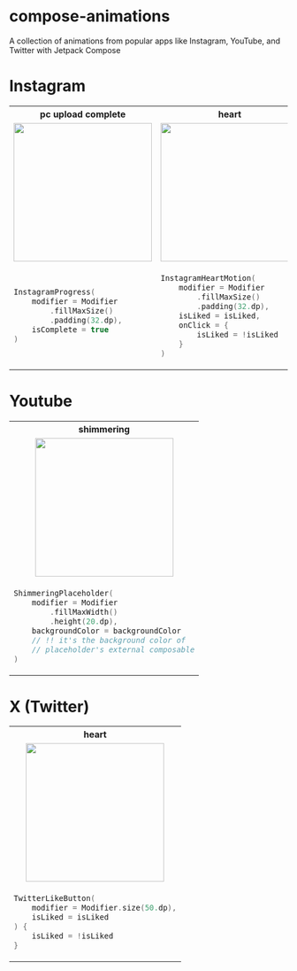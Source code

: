 # compose-animations
A collection of animations from popular apps like Instagram, YouTube, and Twitter with Jetpack Compose

# Instagram
<table>
  <th>pc upload complete</th>
  <th>heart</th>

  <tr>
    <td><img src = "https://github.com/user-attachments/assets/e9e452e5-3116-45b3-a701-6fbf08e9f463" width = "250"></td>
    <td><img src = "https://github.com/user-attachments/assets/322e50d7-97a8-451b-ab1c-126bdb886cdd" width = "250"></td>
  </tr>

  <tr>
<td>
      
``` kotlin
InstagramProgress(
    modifier = Modifier
        .fillMaxSize()
        .padding(32.dp),
    isComplete = true
)
```
</td>

<td>
  
```kotlin
InstagramHeartMotion(
    modifier = Modifier
        .fillMaxSize()
        .padding(32.dp),
    isLiked = isLiked,
    onClick = {
        isLiked = !isLiked
    }
)
```

</td>
  </tr>
  
</table>

# Youtube

<table>
  <th>shimmering</th>
  
  <tr>
    <td align="center"><img src = "https://github.com/user-attachments/assets/3d35b704-d387-41b2-aa47-e17d447b314b" width = "250"></td>
  </tr>

  <tr>
<td>
      
``` kotlin
ShimmeringPlaceholder(
    modifier = Modifier
        .fillMaxWidth()
        .height(20.dp),
    backgroundColor = backgroundColor
    // !! it's the background color of
    // placeholder's external composable
)
```
</td>


  </tr>
  
</table>

# X (Twitter)

<table>
  <th>heart</th>
  
  <tr>
    <td align="center"><img src = "https://github.com/user-attachments/assets/a9a1d95f-45d4-4921-a5c7-88b9992d348b" width = "250"></td>
  </tr>

  <tr>
<td>
      
``` kotlin
TwitterLikeButton(
    modifier = Modifier.size(50.dp),
    isLiked = isLiked
) {
    isLiked = !isLiked
}
```
</td>

  </tr>
  
</table>
